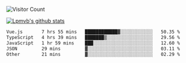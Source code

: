 ![Visitor Count](https://profile-counter.glitch.me/Lpmvb/count.svg)

[![Lpmvb's github stats](https://github-readme-stats.vercel.app/api?username=lpmvb&show_icons=true&title_color=fff&icon_color=79ff97&text_color=9f9f9f&bg_color=151515)](https://github.com/anuraghazra/github-readme-stats)

<!--
Here are some ideas to get you started:

- 🔭 I’m currently working on ...
- 🌱 I’m currently learning ...
- 👯 I’m looking to collaborate on ...
- 🤔 I’m looking for help with ...
- 💬 Ask me about ...
- 📫 How to reach me: ...
- 😄 Pronouns: ...
- ⚡ Fun fact: ...
-->

<!--START_SECTION:waka-->

```txt
Vue.js       7 hrs 55 mins   ████████████▓░░░░░░░░░░░░   50.35 %
TypeScript   4 hrs 39 mins   ███████▒░░░░░░░░░░░░░░░░░   29.56 %
JavaScript   1 hr 59 mins    ███░░░░░░░░░░░░░░░░░░░░░░   12.60 %
JSON         29 mins         ▓░░░░░░░░░░░░░░░░░░░░░░░░   03.11 %
Other        21 mins         ▓░░░░░░░░░░░░░░░░░░░░░░░░   02.29 %
```

<!--END_SECTION:waka-->

